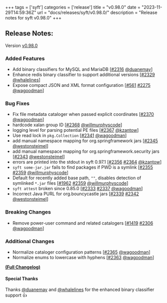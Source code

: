 +++
tags = ['syft']
categories = ['release']
title = "v0.98.0"
date = "2023-11-29T14:59:36Z"
url = "docs/releases/syft/v0.98.0/"
description = "Release notes for syft v0.98.0"
+++

## Release Notes:
Version [v0.98.0](https://github.com/anchore/syft/releases/tag/v0.98.0)

### Added Features

- Add binary classifiers for MySQL and MariaDB [[#2316](https://github.com/anchore/syft/pull/2316) [@duanemay](https://github.com/duanemay)]
- Enhance redis binary classifier to support additional versions [[#2329](https://github.com/anchore/syft/pull/2329) [@whalelines](https://github.com/whalelines)]
- Expose compact JSON and XML format configuration [[#561](https://github.com/anchore/syft/issues/561) [#2275](https://github.com/anchore/syft/pull/2275) [@wagoodman](https://github.com/wagoodman)]

### Bug Fixes

- Fix file metadata cataloger when passed explicit coordinates [[#2370](https://github.com/anchore/syft/pull/2370) [@wagoodman](https://github.com/wagoodman)]
- hardcode xalan group ID [[#2368](https://github.com/anchore/syft/pull/2368) [@willmurphyscode](https://github.com/willmurphyscode)]
- logging level for parsing potential PE files [[#2367](https://github.com/anchore/syft/pull/2367) [@kzantow](https://github.com/kzantow)]
- Use read lock in `pkg.Collection` [[#2341](https://github.com/anchore/syft/pull/2341) [@wagoodman](https://github.com/wagoodman)]
- add manual namespace mapping for org.springframework jars [[#2345](https://github.com/anchore/syft/pull/2345) [@westonsteimel](https://github.com/westonsteimel)]
- add manual namespace mapping for org.springframework.security jars [[#2343](https://github.com/anchore/syft/pull/2343) [@westonsteimel](https://github.com/westonsteimel)]
- errors are printed into the stdout in syft 0.97.1 [[#2356](https://github.com/anchore/syft/issues/2356) [#2364](https://github.com/anchore/syft/pull/2364) [@kzantow](https://github.com/kzantow)]
- `syft some-jar.jar` fails to find packages if PWD is a symlink [[#2355](https://github.com/anchore/syft/issues/2355) [#2359](https://github.com/anchore/syft/pull/2359) [@willmurphyscode](https://github.com/willmurphyscode)]
- Default for recently added base path, `""`, disables detection of symlinked `*.jar` files [[#1962](https://github.com/anchore/syft/issues/1962) [#2359](https://github.com/anchore/syft/pull/2359) [@willmurphyscode](https://github.com/willmurphyscode)]
- `syft attest` broken since 0.85.0 [[#2333](https://github.com/anchore/syft/issues/2333) [#2337](https://github.com/anchore/syft/pull/2337) [@wagoodman](https://github.com/wagoodman)]
- Incorrect Java PURL for org.bouncycastle jars [[#2339](https://github.com/anchore/syft/issues/2339) [#2342](https://github.com/anchore/syft/pull/2342) [@westonsteimel](https://github.com/westonsteimel)]

### Breaking Changes

- Remove power-user command and related catalogers [[#1419](https://github.com/anchore/syft/issues/1419) [#2306](https://github.com/anchore/syft/pull/2306) [@wagoodman](https://github.com/wagoodman)]

### Additional Changes

- Normalize cataloger configuration patterns [[#2365](https://github.com/anchore/syft/pull/2365) [@wagoodman](https://github.com/wagoodman)]
- Normalize enums to lowercase with hyphens [[#2363](https://github.com/anchore/syft/pull/2363) [@wagoodman](https://github.com/wagoodman)]

**[(Full Changelog)](https://github.com/anchore/syft/compare/v0.97.1...v0.98.0)**

#### Special Thanks
Thanks [@duanemay](https://github.com/duanemay) and [@whalelines](https://github.com/whalelines) for the enhanced binary classifier support 👍
